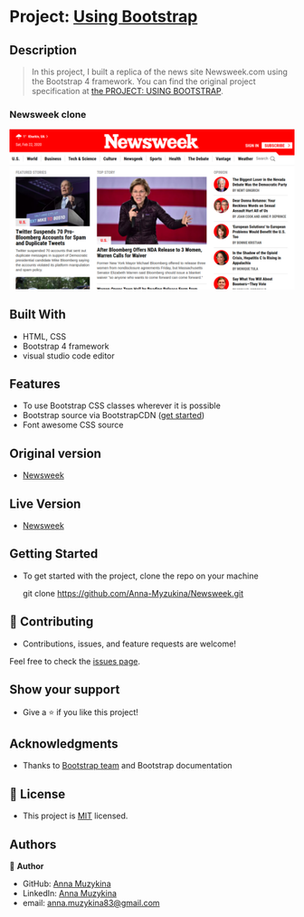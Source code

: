 # Project: [Using Bootstrap](https://www.theodinproject.com/courses/html5-and-css3/lessons/using-bootstrap)

## Description
> In this project, I built a replica of the news site Newsweek.com using the Bootstrap 4 framework. You can find the original project specification at [the PROJECT: USING BOOTSTRAP](https://www.theodinproject.com/courses/html5-and-css3/lessons/using-bootstrap).

### Newsweek clone

![img](https://github.com/Anna-Myzukina/Newsweek/blob/master/assets/img/Screenshot%20from%202020-02-22%2011-25-20.png)

## Built With

- HTML, CSS
- Bootstrap 4 framework
- visual studio code editor

## Features
- To use Bootstrap CSS classes wherever it is possible 
- Bootstrap source via BootstrapCDN ([get started](https://getbootstrap.com/docs/4.4/getting-started/introduction/))
- Font awesome CSS source

## Original version

- [Newsweek](https://www.newsweek.com/)

## Live Version
- [Newsweek](https://anna-myzukina.github.io/Newsweek/)



## Getting Started

- To get started with the project, clone the repo on your machine


    git clone https://github.com/Anna-Myzukina/Newsweek.git



## 🤝 Contributing

- Contributions, issues, and feature requests are welcome!

Feel free to check the [issues page](https://github.com/Anna-Myzukina/Newsweek/issues).

## Show your support

- Give a ⭐️ if you like this project!

## Acknowledgments

- Thanks to [Bootstrap team](https://getbootstrap.com/docs/4.4/about/team/) and Bootstrap documentation


## 📝 License

- This project is [MIT](https://github.com/Anna-Myzukina/Newsweek/blob/master/LICENSE.md) licensed.

## Authors

👤 **Author**

* GitHub: [Anna Muzykina](https://github.com/Anna-Myzukina)
* LinkedIn: [Anna Muzykina](https://www.linkedin.com/in/anna-muzykina/)
* email: anna.muzykina83@gmail.com

